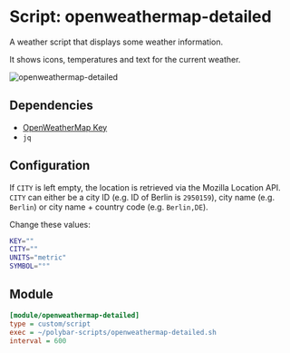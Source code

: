 # Script: openweathermap-detailed

A weather script that displays some weather information.

It shows icons, temperatures and text for the current weather.

![openweathermap-detailed](screenshots/1.png)


## Dependencies

* [OpenWeatherMap Key](https://openweathermap.org/appid)
* `jq`


## Configuration

If `CITY` is left empty, the location is retrieved via the Mozilla Location API. `CITY` can either be a city ID (e.g. ID of Berlin is `2950159`), city name (e.g. `Berlin`) or city name + country code (e.g. `Berlin,DE`).

Change these values:

```sh
KEY=""
CITY=""
UNITS="metric"
SYMBOL="°"
```


## Module

```ini
[module/openweathermap-detailed]
type = custom/script
exec = ~/polybar-scripts/openweathermap-detailed.sh
interval = 600
```
